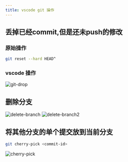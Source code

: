 ```yaml
---
title: vscode git 操作
---
```


## 丢掉已经commit,但是还未push的修改

### 原始操作

```bash
git reset --hard HEAD^
```

### vscode 操作

![git-drop](git-drop.png)

## 删除分支

![delete-branch](delete-branch.png)
![delete-branch2](delete-branch2.png)

## 将其他分支的单个提交放到当前分支

```bash
git cherry-pick <commit-id>
```

![cherry-pick](cherry-pick)
